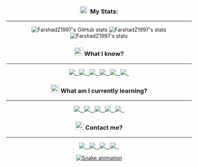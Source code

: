 <div align="center">

### <a href="https://emoji.gg/emoji/3716-blurple-github"><img src="https://cdn3.emoji.gg/emojis/3716-blurple-github.png" width="20px" height="20px" alt="BlurpleGithub-emoji"></a>&#160; My Stats:
---

![FarshadZ1997's GitHub stats](https://github-readme-stats.vercel.app/api?username=farshadz1997&show_icons=true&count_private=true&include_all_commits=true&theme=codeSTACKr&title_color=e73737&icon_color=e73737&border_color=0d1017&bg_color=0e1118)
![FarshadZ1997's stats](https://github-readme-stats.vercel.app/api/top-langs/?username=farshadz1997&layout=compact&langs_count=7&theme=codeSTACKr&title_color=e73737&icon_color=e73737&border_color=0e1118&bg_color=0e1118)
![FarshadZ1997's stats](https://github-readme-streak-stats.herokuapp.com/?user=farshadz1997&theme=dark&ring=e73737&currStreakNum=ffffff&hide_border=true&background=0E1118)

### <a href="https://emoji.gg/emoji/8388-moyaimad"><img src="https://cdn3.emoji.gg/emojis/8388-moyaimad.png" width="23px" height="23px" alt="Moyaimad"></a> What I know?
---
<a href="https://github.com/alexandresanlim/Badges4-README.md-Profile"><img src="https://img.shields.io/badge/Python-FFD43B?style=for-the-badge&logo=python&logoColor=blue">&nbsp;&nbsp;
<a href="https://github.com/alexandresanlim/Badges4-README.md-Profile"><img src="https://img.shields.io/badge/Django-092E20?style=for-the-badge&logo=django&logoColor=green">&nbsp;&nbsp;
<a href="https://github.com/alexandresanlim/Badges4-README.md-Profile"><img src="https://img.shields.io/badge/django%20rest-ff1709?style=for-the-badge&logo=django&logoColor=white">&nbsp;&nbsp;
<a href="https://github.com/alexandresanlim/Badges4-README.md-Profile"><img src="https://img.shields.io/badge/Selenium-43B02A?style=for-the-badge&logo=Selenium&logoColor=white">&nbsp;&nbsp;
<a href="https://github.com/alexandresanlim/Badges4-README.md-Profile"><img src="https://img.shields.io/badge/GIT-E44C30?style=for-the-badge&logo=git&logoColor=white">&nbsp;&nbsp;
<a href="https://github.com/alexandresanlim/Badges4-README.md-Profile"><img src="https://img.shields.io/badge/VSCode-0078D4?style=for-the-badge&logo=visual%20studio%20code&logoColor=white">&nbsp;&nbsp;

### <a href="https://emoji.gg/emoji/5606-dontknow"><img src="https://cdn3.emoji.gg/emojis/5606-dontknow.png" width="23px" height="23px" alt="dontknow"></a> What am I currently learning?
---
<a href="https://github.com/alexandresanlim/Badges4-README.md-Profile"><img src="https://img.shields.io/badge/Docker-2CA5E0?style=for-the-badge&logo=docker&logoColor=white">&nbsp;&nbsp;
<a href="https://github.com/alexandresanlim/Badges4-README.md-Profile"><img src="https://img.shields.io/badge/Dart-0175C2?style=for-the-badge&logo=dart&logoColor=white">&nbsp;&nbsp;
<a href="https://github.com/alexandresanlim/Badges4-README.md-Profile"><img src="https://img.shields.io/badge/Flutter-02569B?style=for-the-badge&logo=flutter&logoColor=white">&nbsp;&nbsp;
<a href="https://github.com/alexandresanlim/Badges4-README.md-Profile"><img src="https://img.shields.io/badge/JavaScript-323330?style=for-the-badge&logo=javascript&logoColor=F7DF1E">&nbsp;&nbsp;
<a href="https://github.com/alexandresanlim/Badges4-README.md-Profile"><img src="https://img.shields.io/badge/jQuery-0769AD?style=for-the-badge&logo=jquery&logoColor=white">&nbsp;&nbsp;

### <a href="https://emoji.gg/emoji/2495-smsmessage"><img src="https://cdn3.emoji.gg/emojis/2495-smsmessage.png" width="23px" height="23px" alt="SMSMessage"></a> Contact me?
---
<a href="https://t.me/farshadZ1997"><img src="https://img.shields.io/badge/Telegram-2CA5E0?style=for-the-badge&logo=telegram&logoColor=white">&nbsp;&nbsp;
<a href="mailto:farshadzargary1997@gmail.com"><img src="https://img.shields.io/badge/Gmail-D14836?style=for-the-badge&logo=gmail&logoColor=white">&nbsp;&nbsp;
<a href="https://www.instagram.com/farshadz_1997/"><img src="https://img.shields.io/badge/Instagram-E4405F?style=for-the-badge&logo=instagram&logoColor=white">&nbsp;&nbsp;
<a href="https://www.linkedin.com/in/farshad-zargari-444b2612b"><img src="https://img.shields.io/badge/LinkedIn-0077B5?style=for-the-badge&logo=linkedin&logoColor=white">&nbsp;&nbsp;

![Snake animation](https://github.com/farshadz1997/farshadz1997/blob/output/github-contribution-grid-snake.svg)
